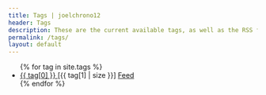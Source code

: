 ```yaml
---
title: Tags | joelchrono12
header: Tags
description: These are the current available tags, as well as the RSS feed of each of them, in case you want to follow certain topics , I still have to make this look pretty, but it works.
permalink: /tags/
layout: default
---
```





<ul>
{% for tag in site.tags %}
<li><a href="/tags/{{ tag[0] }}/">{{ tag[0] }} </a> [{{ tag[1] | size }}] <a href="/feeds/{{ tag[0] }}.xml/"> Feed</a></li>
{% endfor %}
</ul>

